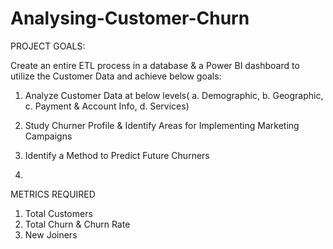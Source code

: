 # Analysing-Customer-Churn

PROJECT GOALS:

Create an entire ETL process in a database & a Power BI dashboard to utilize the Customer Data and achieve below goals:

1.	Analyze Customer Data at below levels(	a. Demographic,	b. Geographic,	c. Payment & Account Info, d. Services)
   
2.	Study Churner Profile & Identify Areas for Implementing Marketing Campaigns
	
3.	Identify a Method to Predict Future Churners
4.	
METRICS REQUIRED

1.	Total Customers
2.	Total Churn & Churn Rate
3.	New Joiners
